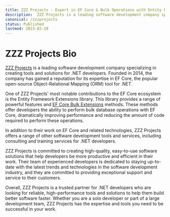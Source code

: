 ```yaml
---
title: ZZZ Projects - Expert in EF Core & Bulk Operations with Entity Framework Extensions
description:  ZZZ Projects is a leading software development company specializing in EF Core and related technologies. Their Entity Framework Extensions library offers powerful features and extensions, including Bulk Extensions methods, that improve performance and reduce code. Trust ZZZ Projects for high-quality, easy-to-use software solutions that help developers be more productive and efficient in their work.
canonical: /zzzprojects
status: Published
lastmod: 2023-02-28
---
```


# ZZZ Projects Bio

[ZZZ Projects](https://zzzprojects.com/) is a leading software development company specializing in creating tools and solutions for .NET developers. Founded in 2014, the company has gained a reputation for its expertise in EF Core, the popular open-source Object-Relational Mapping (ORM) tool for .NET.

One of ZZZ Projects' most notable contributions to the EF Core ecosystem is the Entity Framework Extensions library. This library provides a range of powerful features and [EF Core Bulk Extensions](https://entityframework-extensions.net/bulk-extensions) methods. These methods offer developers the ability to perform bulk database operations with EF Core, dramatically improving performance and reducing the amount of code required to perform these operations.

In addition to their work on EF Core and related technologies, ZZZ Projects offers a range of other software development tools and services, including consulting and training services for .NET developers.

ZZZ Projects is committed to creating high-quality, easy-to-use software solutions that help developers be more productive and efficient in their work. Their team of experienced developers is dedicated to staying up-to-date with the latest trends and technologies in the software development industry, and they are committed to providing exceptional support and service to their customers.

Overall, ZZZ Projects is a trusted partner for .NET developers who are looking for reliable, high-performance tools and solutions to help them build better software faster. Whether you are a solo developer or part of a large development team, ZZZ Projects has the expertise and tools you need to be successful in your work.